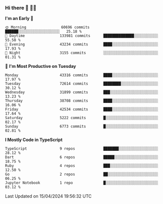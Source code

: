 ### Hi there 👋 🧑‍💻



<!--START_SECTION:waka-->
**I'm an Early 🐤** 

```text
🌞 Morning                60696 commits       ██████░░░░░░░░░░░░░░░░░░░   25.18 % 
🌆 Daytime                133981 commits      ██████████████░░░░░░░░░░░   55.58 % 
🌃 Evening                43234 commits       ████░░░░░░░░░░░░░░░░░░░░░   17.93 % 
🌙 Night                  3155 commits        ░░░░░░░░░░░░░░░░░░░░░░░░░   01.31 % 
```
📅 **I'm Most Productive on Tuesday** 

```text
Monday                   43316 commits       ████░░░░░░░░░░░░░░░░░░░░░   17.97 % 
Tuesday                  72614 commits       ████████░░░░░░░░░░░░░░░░░   30.12 % 
Wednesday                31899 commits       ███░░░░░░░░░░░░░░░░░░░░░░   13.23 % 
Thursday                 38708 commits       ████░░░░░░░░░░░░░░░░░░░░░   16.06 % 
Friday                   42534 commits       ████░░░░░░░░░░░░░░░░░░░░░   17.64 % 
Saturday                 5222 commits        █░░░░░░░░░░░░░░░░░░░░░░░░   02.17 % 
Sunday                   6773 commits        █░░░░░░░░░░░░░░░░░░░░░░░░   02.81 % 
```


**I Mostly Code in TypeScript** 

```text
TypeScript               9 repos             ███████░░░░░░░░░░░░░░░░░░   28.12 % 
Dart                     6 repos             █████░░░░░░░░░░░░░░░░░░░░   18.75 % 
Ruby                     4 repos             ███░░░░░░░░░░░░░░░░░░░░░░   12.50 % 
Go                       2 repos             ██░░░░░░░░░░░░░░░░░░░░░░░   06.25 % 
Jupyter Notebook         1 repo              █░░░░░░░░░░░░░░░░░░░░░░░░   03.12 % 
```




 Last Updated on 15/04/2024 19:56:32 UTC
<!--END_SECTION:waka-->


